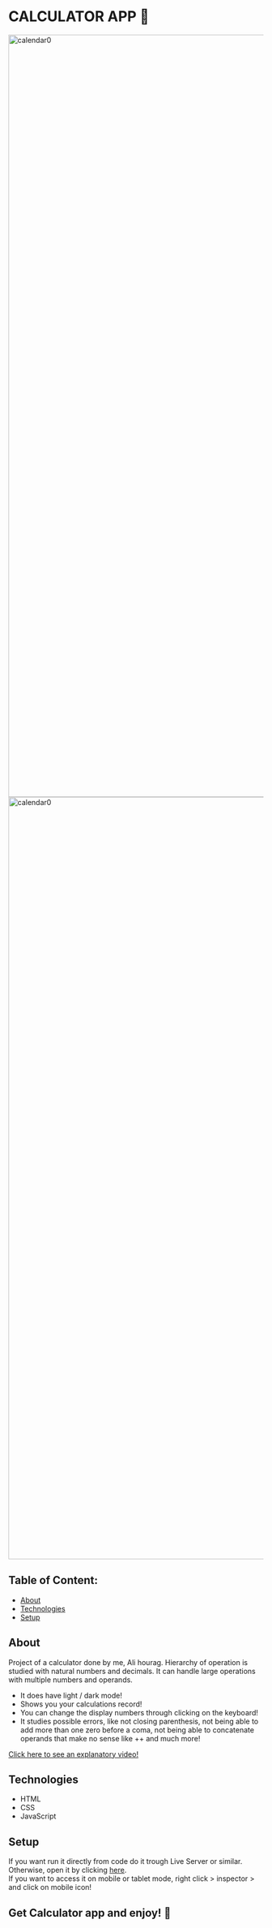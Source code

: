 # CALCULATOR APP 📱

<img width="1503" alt="calendar0" src="https://github.com/ali-hourag/calculator_ali/assets/131694498/70d501b6-54e1-457d-b81a-12bf971caf38">
<img width="1503" alt="calendar0" src="https://github.com/ali-hourag/calculator_ali/assets/131694498/78d5d3f7-2acd-47e3-b67f-2c08f77bdf43">


## Table of Content:

- [About](#about)
- [Technologies](#technologies)
- [Setup](#setup)

## About

Project of a calculator done by me, Ali hourag. Hierarchy of operation is studied with natural numbers and decimals. It can handle large operations with multiple numbers and operands.
<br/>
* It does have light / dark mode!
* Shows you your calculations record!
* You can change the display numbers through clicking on the keyboard!
* It studies possible errors, like not closing parenthesis, not being able to add more than one zero before a coma, not being able to concatenate operands that make no sense like ++ and much more!

<a href="https://drive.google.com/file/d/14lhrSUoWvf5jipwLfdEkhxnTzbFxXd3p/view?usp=sharing">Click here to see an explanatory video!</a>

## Technologies
- HTML
- CSS
- JavaScript


## Setup
If you want run it directly from code do it trough Live Server or similar.
<br/>
Otherwise, open it by clicking <a href="https://calculator-ali.vercel.app/">here<a/>.
<br/>
If you want to access it on mobile or tablet mode, right click > inspector > and click on mobile icon!

## Get Calculator app and enjoy! 📱

